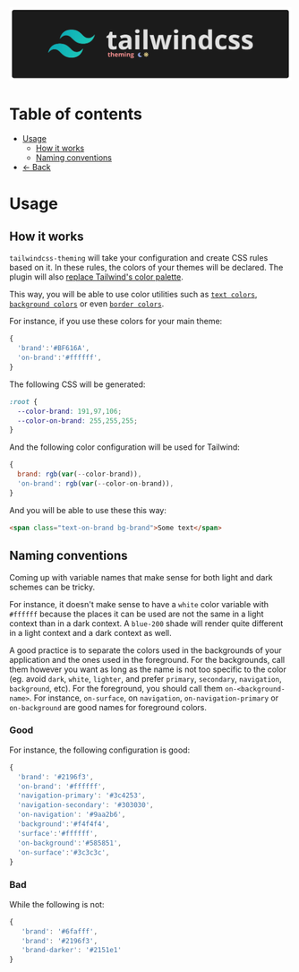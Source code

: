 <p align="center">
  <img alt="I'm not a designer leave me alone I know this banner suck" src="assets/banner.png">
</p>

# Table of contents

- [Usage](#usage)
    - [How it works](#how-it-works)
    - [Naming conventions](#naming-conventions)
- [← Back](../readme.md)

# Usage

## How it works

`tailwindcss-theming` will take your configuration and create CSS rules based on it. In these rules, the colors of your themes will be declared. The plugin will also [replace Tailwind's color palette](https://tailwindcss.com/docs/customizing-colors/#app). 

This way, you will be able to use color utilities such as [`text colors`](https://tailwindcss.com/docs/text-color), [`background colors`](https://tailwindcss.com/docs/background-color) or even [`border colors`](https://tailwindcss.com/docs/border-color). 

For instance, if you use these colors for your main theme:

```js
{
  'brand':'#BF616A',
  'on-brand':'#ffffff',
}
```

The following CSS will be generated:

```css
:root {
  --color-brand: 191,97,106;
  --color-on-brand: 255,255,255;
}
```

And the following color configuration will be used for Tailwind:

```js
{
  brand: rgb(var(--color-brand)),
  'on-brand': rgb(var(--color-on-brand)),
}
```

And you will be able to use these this way:

```html
<span class="text-on-brand bg-brand">Some text</span>
```

## Naming conventions

Coming up with variable names that make sense for both light and dark schemes can be tricky. 

For instance, it doesn't make sense to have a `white` color variable with `#ffffff` because the places it can be used are not the same in a light context than in a dark context. A `blue-200` shade will render quite different in a light context and a dark context as well. 

A good practice is to separate the colors used in the backgrounds of your application and the ones used in the foreground. For the backgrounds, call them however you want as long as the name is not too specific to the color (eg. avoid `dark`, `white`, `lighter`, and prefer `primary`, `secondary`, `navigation`, `background`, etc). For the foreground, you should call them `on-<background-name>`. For instance, `on-surface`, on `navigation`, `on-navigation-primary` or `on-background` are good names for foreground colors.

### Good

For instance, the following configuration is good:

```js
{
  'brand': '#2196f3',
  'on-brand': '#ffffff',
  'navigation-primary': '#3c4253',
  'navigation-secondary': '#303030',
  'on-navigation': '#9aa2b6',
  'background':'#f4f4f4',
  'surface':'#ffffff',
  'on-background':'#585851',
  'on-surface':'#3c3c3c',
}
```

### Bad

While the following is not:

```js
{
   'brand': '#6fafff',
   'brand': '#2196f3',
   'brand-darker': '#2151e1'
}
